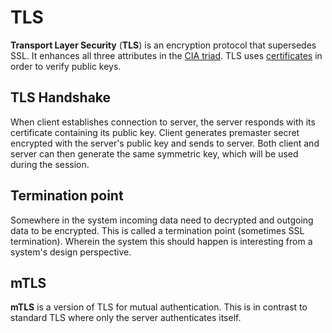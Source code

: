 # TLS

**Transport Layer Security** (**TLS**) is an encryption protocol that supersedes
SSL. It enhances all three attributes in the
[CIA triad](../../../security/threat_modelling#cia). TLS uses
[certificates](./certificate) in order to verify public keys.

## TLS Handshake

When client establishes connection to server, the server responds with its
certificate containing its public key. Client generates premaster secret
encrypted with the server's public key and sends to server. Both client and
server can then generate the same symmetric key, which will be used during the
session.

## Termination point

Somewhere in the system incoming data need to decrypted and outgoing data to be
encrypted. This is called a termination point (sometimes SSL termination).
Wherein the system this should happen is interesting from a system's design
perspective.

## mTLS

**mTLS** is a version of TLS for mutual authentication. This is in contrast to
standard TLS where only the server authenticates itself.
